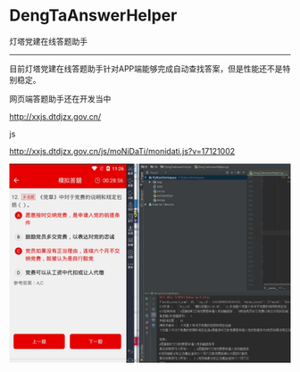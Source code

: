 # DengTaAnswerHelper
灯塔党建在线答题助手

---

目前灯塔党建在线答题助手针对APP端能够完成自动查找答案，但是性能还不是特别稳定。

网页端答题助手还在开发当中

http://xxjs.dtdjzx.gov.cn/

js

http://xxjs.dtdjzx.gov.cn/js/moNiDaTi/monidati.js?v=17121002

![image](https://github.com/itas109/DengTaAnswerHelper/raw/master/pic/0.jpg)
